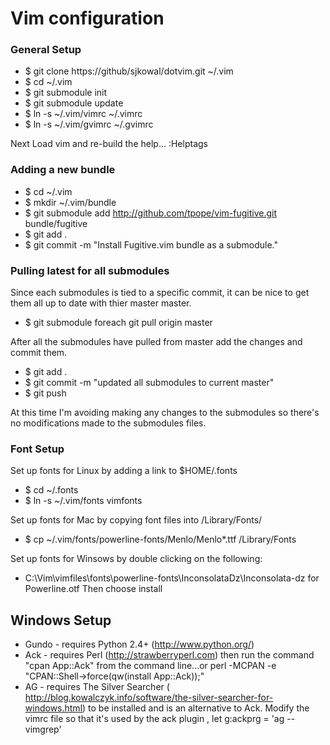 # Vim configuration #

### General Setup ###
* $ git clone https://github/sjkowal/dotvim.git ~/.vim
* $ cd ~/.vim
* $ git submodule init
* $ git submodule update
* $ ln -s ~/.vim/vimrc ~/.vimrc
* $ ln -s ~/.vim/gvimrc ~/.gvimrc

Next Load vim and re-build the help...
:Helptags

### Adding a new bundle ###
* $ cd ~/.vim
* $ mkdir ~/.vim/bundle
* $ git submodule add http://github.com/tpope/vim-fugitive.git bundle/fugitive
* $ git add .
* $ git commit -m "Install Fugitive.vim bundle as a submodule."

### Pulling latest for all submodules ###
Since each submodules is tied to a specific commit, it can be nice to get them
all up to date with thier master master. 

* $ git submodule foreach git pull origin master

After all the submodules have pulled from master add the changes and commit
them.

* $ git add .
* $ git commit -m "updated all submodules to current master"
* $ git push

At this time I'm avoiding making any changes to the submodules so there's no
modifications made to the submodules files.  

### Font Setup ###
Set up fonts for Linux by adding a link to $HOME/.fonts
* $ cd ~/.fonts
* $ ln -s ~/.vim/fonts vimfonts

Set up fonts for Mac by copying font files into /Library/Fonts/
* $ cp ~/.vim/fonts/powerline-fonts/Menlo/Menlo*.ttf /Library/Fonts

Set up fonts for Winsows by double clicking on the following: 
* C:\Vim\vimfiles\fonts\powerline-fonts\InconsolataDz\Inconsolata-dz for Powerline.otf
Then choose install

## Windows Setup ##
* Gundo - requires Python 2.4+ (http://www.python.org/)
* Ack - requires Perl (http://strawberryperl.com) then run the command "cpan
  App::Ack" from the command line...or perl -MCPAN -e "CPAN::Shell->force(qw(install App::Ack));"
* AG - requires The Silver Searcher ( http://blog.kowalczyk.info/software/the-silver-searcher-for-windows.html) to be installed and is an alternative to
  Ack.  Modify the vimrc file so that it's used by the ack plugin , let g:ackprg = 'ag --vimgrep'
